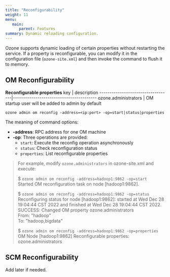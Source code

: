 ```yaml
---
title: "Reconfigurability"
weight: 11
menu:
   main:
      parent: Features
summary: Dynamic reloading configuration.
---
```

<!---
  Licensed to the Apache Software Foundation (ASF) under one or more
  contributor license agreements.  See the NOTICE file distributed with
  this work for additional information regarding copyright ownership.
  The ASF licenses this file to You under the Apache License, Version 2.0
  (the "License"); you may not use this file except in compliance with
  the License.  You may obtain a copy of the License at

      http://www.apache.org/licenses/LICENSE-2.0

  Unless required by applicable law or agreed to in writing, software
  distributed under the License is distributed on an "AS IS" BASIS,
  WITHOUT WARRANTIES OR CONDITIONS OF ANY KIND, either express or implied.
  See the License for the specific language governing permissions and
  limitations under the License.
-->

Ozone supports dynamic loading of certain properties without restarting the service. 
If a property is reconfigurable, you can modify it in the configuration file (`ozone-site.xml`) and then invoke the command to flush it to memory.

## OM Reconfigurability

**Reconfigurable properties**
key | description
-----------------------------------|-----------------------------------------
ozone.administrators | OM startup user will be added to admin by default

```shell
ozone admin om reconfig -address=<ip:port> -op=start|status|properties
```

The meaning of command options:
- **-address**: RPC address for one OM machine
- **-op**: Three operations are provided:
  - `start`:      Execute the reconfig operation asynchronously
  - `status`:     Check reconfiguration status
  - `properties`: List reconfigurable properties

>For example, modify `ozone.administrators` in ozone-site.xml and execute:
>
> $ `ozone admin om reconfig -address=hadoop1:9862 -op=start`<br>
Started OM reconfiguration task on node [hadoop1:9862].
>
>$ `ozone admin om reconfig -address=hadoop1:9862 -op=status`<br>
Reconfiguring status for node [hadoop1:9862]: started at Wed Dec 28 19:04:44 CST 2022 and finished at Wed Dec 28 19:04:44 CST 2022.<br>
SUCCESS: Changed OM property ozone.administrators<br>
From: "hadoop"<br>
To: "hadoop,bigdata"
>
> $ `ozone admin om reconfig -address=hadoop1:9862 -op=properties`<br>
OM Node [hadoop1:9862] Reconfigurable properties:<br>
ozone.administrators


## SCM Reconfigurability

Add later if needed.